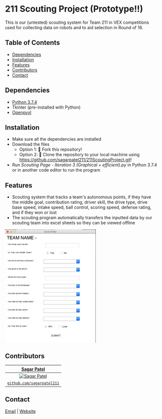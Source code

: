 # 211 Scouting Project (Prototype!!)
This is our (untested) scouting system for Team 211 in VEX competitions used for collecting data on robots and to aid selection in Round of 16.


## Table of Contents
* [Dependencies](#dependencies)
* [Installation](#installation)
* [Features](#features)
* [Contributors](#contributors)
* [Contact](#contact)


## Dependencies
* [Python 3.7.4](https://www.python.org/downloads)
* Tkinter (pre-installed with Python)
* [Openpyxl](https://pypi.org/project/openpyxl/)


## Installation
* Make sure all the dependencies are installed
* Download the files
  * Option 1: 🍴 Fork this repository!
  * Option 2: 🧪 Clone the repository to your local machine using https://github.com/sagarpatel211/211ScoutingProject.git!
* Run *Scouting Page - Iteration 3 (Graphical + efficient).py* in Python 3.7.4 or in another code editor to run the program


## Features
* Scouting system that tracks a team's autonomous points, if they have the middle goal, contribution rating, driver skill, the drive type, drive base speed, intake speed, ball control, scoring speed, defense rating, and if they won or lost
* The scouting program automatically transfers the inputted data by our scouting team into excel sheets so they can be viewed offline
<img src="https://github.com/sagarpatel211/211ScoutingProject/blob/master/Scouting%20Page%20Example.png" width="300">

## Contributors
| <a href="https://github.com/sagarpatel211" target="_blank">**Sagar Patel**</a> |
| :---: |
| [![Sagar Patel](https://avatars1.githubusercontent.com/u/34544263?s=200)](https://github.com/sagarpatel211)    |
| <a href="https://github.com/sagarpatel211" target="_blank">`github.com/sagarpatel211`</a> |


## Contact
[Email](mailto:patelsag@students.dsbn.org) | [Website](https://sagarpatel211.github.io/)
